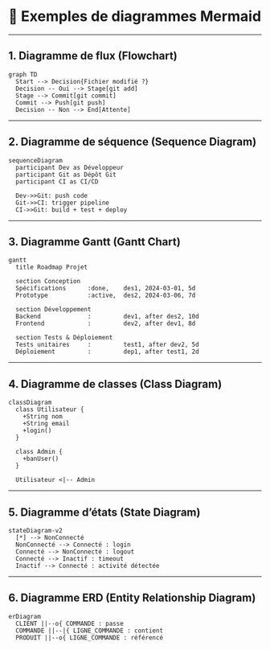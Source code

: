
# 🧠 Exemples de diagrammes Mermaid

---

## 1. Diagramme de flux (Flowchart)

```mermaid
graph TD
  Start --> Decision{Fichier modifié ?}
  Decision -- Oui --> Stage[git add]
  Stage --> Commit[git commit]
  Commit --> Push[git push]
  Decision -- Non --> End[Attente]
```

---

## 2. Diagramme de séquence (Sequence Diagram)

```mermaid
sequenceDiagram
  participant Dev as Développeur
  participant Git as Dépôt Git
  participant CI as CI/CD

  Dev->>Git: push code
  Git->>CI: trigger pipeline
  CI->>Git: build + test + deploy
```

---

## 3. Diagramme Gantt (Gantt Chart)

```mermaid
gantt
  title Roadmap Projet

  section Conception
  Spécifications      :done,    des1, 2024-03-01, 5d
  Prototype           :active,  des2, 2024-03-06, 7d

  section Développement
  Backend             :         dev1, after des2, 10d
  Frontend            :         dev2, after dev1, 8d

  section Tests & Déploiement
  Tests unitaires     :         test1, after dev2, 5d
  Déploiement         :         dep1, after test1, 2d
```

---

## 4. Diagramme de classes (Class Diagram)

```mermaid
classDiagram
  class Utilisateur {
    +String nom
    +String email
    +login()
  }

  class Admin {
    +banUser()
  }

  Utilisateur <|-- Admin
```

---

## 5. Diagramme d’états (State Diagram)

```mermaid
stateDiagram-v2
  [*] --> NonConnecté
  NonConnecté --> Connecté : login
  Connecté --> NonConnecté : logout
  Connecté --> Inactif : timeout
  Inactif --> Connecté : activité détectée
```

---

## 6. Diagramme ERD (Entity Relationship Diagram)

```mermaid
erDiagram
  CLIENT ||--o{ COMMANDE : passe
  COMMANDE ||--|{ LIGNE_COMMANDE : contient
  PRODUIT ||--o{ LIGNE_COMMANDE : référencé
```
